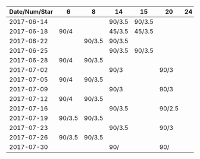 Date/Num/Star   | 6      | 8      | 14     | 15     | 20     | 24     | 29     |
----------------|--------|--------|--------|--------|--------|--------|--------|
2017-06-14      |        |        | 90/3.5 | 90/3.5 |        |        |        |
2017-06-18      | 90/4   |        | 45/3.5 | 45/3.5 |        |        |        |
2017-06-22      |        | 90/3.5 | 90/3.5 |        |        |        |        |
2017-06-25      |        |        | 90/3.5 | 90/3.5 |        |        |        |
2017-06-28      | 90/4   | 90/3.5 |        |        |        |        |        |
2017-07-02      |        |        | 90/3   |        | 90/3   |        |        |
2017-07-05      | 90/4   | 90/3.5 |        |        |        |        |        |
2017-07-09      |        |        | 90/3   |        | 90/3   |        |        |
2017-07-12      | 90/4   | 90/3.5 |        |        |        |        |        |
2017-07-16      |        |        | 90/3.5 |        | 90/2.5 |        |        |
2017-07-19      | 90/3.5 | 90/3.5 |        |        |        |        |        |
2017-07-23      |        |        | 90/3.5 |        | 90/3   |        |        |
2017-07-26      | 90/3.5 | 90/3.5 |        |        |        |        |        |
2017-07-30      |        |        | 90/    |        | 90/    |        |        |

